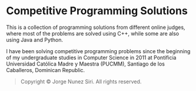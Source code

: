 # Competitive Programming Solutions

This is a collection of programming solutions from different online judges, where most of the problems are solved using C++, while some are also using Java and Python.

I have been solving competitive programming problems since the beginning of my undergraduate studies in Computer Science in 2011 at Pontificia Universidad Católica Madre y Maestra (PUCMM), Santiago de los Caballeros, Dominican Republic.

> Copyright &copy; Jorge Nunez Siri. All rights reserved.
